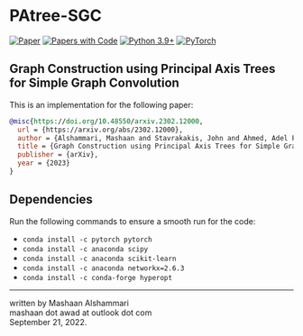 # PAtree-SGC

[![Paper](http://img.shields.io/badge/arXiv-2302.12000-b31b1b.svg)](https://arxiv.org/abs/2302.12000)
[![Papers with Code](http://img.shields.io/badge/PaperswithCode-2302.12000-21cbce.svg)](https://paperswithcode.com/paper/graph-construction-using-principal-axis-trees)
[![Python 3.9+](https://img.shields.io/badge/python-3.9+-blue.svg)](https://www.python.org/downloads/release/python-390/)
[![PyTorch](https://img.shields.io/badge/pytorch-1.11-brightgreen.svg)](https://pytorch.org/get-started/previous-versions/)

## Graph Construction using Principal Axis Trees for Simple Graph Convolution
This is an implementation for the following paper:
```bibtex
@misc{https://doi.org/10.48550/arxiv.2302.12000,
  url = {https://arxiv.org/abs/2302.12000},
  author = {Alshammari, Mashaan and Stavrakakis, John and Ahmed, Adel F. and Takatsuka, Masahiro},
  title = {Graph Construction using Principal Axis Trees for Simple Graph Convolution},
  publisher = {arXiv},
  year = {2023}
}
```

## Dependencies
Run the following commands to ensure a smooth run for the code:
- `conda install -c pytorch pytorch`
- `conda install -c anaconda scipy`
- `conda install -c anaconda scikit-learn`
- `conda install -c anaconda networkx=2.6.3`
- `conda install -c conda-forge hyperopt`

---
written by Mashaan Alshammari<br/>
mashaan dot awad at outlook dot com<br/>
September 21, 2022.
